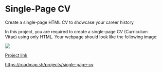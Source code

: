 # Single-Page CV

Create a single-page HTML CV to showcase your career history

In this project, you are required to create a single-page CV (Curriculum Vitae) using only HTML. Your webpage should look like the following image:

![](https://assets.roadmap.sh/guest/resume-template-zyl70.png)

[Project link](https://alok-38.github.io/developer-roadmap/single-page-CV/)

https://roadmap.sh/projects/single-page-cv